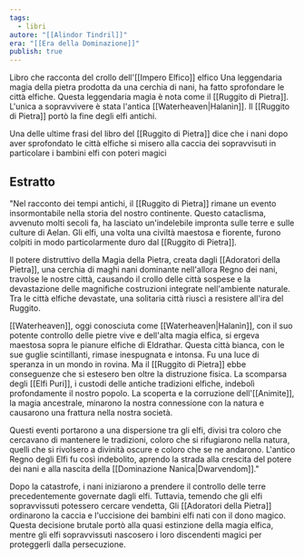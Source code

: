 ```yaml
---
tags:
  - libri
autore: "[[Alindor Tindril]]"
era: "[[Era della Dominazione]]"
publish: true
---
```

Libro che racconta del crollo dell'[[Impero Elfico]] elfico
Una leggendaria magia della pietra prodotta da una cerchia di nani, ha fatto sprofondare le città elfiche. Questa leggendaria magia è  nota come il [[Ruggito di Pietra]]. L'unica a sopravvivere è stata l'antica [[Waterheaven|Halanìn]]. Il [[Ruggito di Pietra]] portò la fine degli elfi antichi.

Una delle ultime frasi del libro del [[Ruggito di Pietra]] dice che i nani dopo aver sprofondato le città elfiche si misero alla caccia dei sopravvisuti in particolare i bambini elfi con poteri magici

## Estratto
"Nel racconto dei tempi antichi, il [[Ruggito di Pietra]] rimane un evento insormontabile nella storia del nostro continente. Questo cataclisma, avvenuto molti secoli fa, ha lasciato un'indelebile impronta sulle terre e sulle culture di Aelan. Gli elfi, una volta una civiltà maestosa e fiorente, furono colpiti in modo particolarmente duro dal [[Ruggito di Pietra]].

Il potere distruttivo della Magia della Pietra, creata dagli [[Adoratori della Pietra]], una cerchia di maghi nani dominante nell'allora Regno dei nani, travolse le nostre città, causando il crollo delle città sospese e la devastazione delle magnifiche costruzioni integrate nell'ambiente naturale. Tra le città elfiche devastate, una solitaria città riuscì a resistere all'ira del Ruggito.

[[Waterheaven]], oggi conosciuta come [[Waterheaven|Halanìn]], con il suo potente controllo delle pietre vive e dell'alta magia elfica, si ergeva maestosa sopra le pianure elfiche di Eldrathar. Questa città bianca, con le sue guglie scintillanti, rimase inespugnata e intonsa. Fu una luce di speranza in un mondo in rovina. Ma il [[Ruggito di Pietra]] ebbe conseguenze che si estesero ben oltre la distruzione fisica. La scomparsa degli [[Elfi Puri]], i custodi delle antiche tradizioni elfiche, indebolì profondamente il nostro popolo. La scoperta e la corruzione dell'[[Animite]], la magia ancestrale, minarono la nostra connessione con la natura e causarono una frattura nella nostra società.

Questi eventi portarono a una dispersione tra gli elfi, divisi tra coloro che cercavano di mantenere le tradizioni, coloro che si rifugiarono nella natura, quelli che si rivolsero a divinità oscure e coloro che se ne andarono. L'antico Regno degli Elfi fu così indebolito, aprendo la strada alla crescita del potere dei nani e alla nascita della [[Dominazione Nanica|Dwarvendom]]."

Dopo la catastrofe, i nani iniziarono a prendere il controllo delle terre precedentemente governate dagli elfi. Tuttavia, temendo che gli elfi sopravvissuti potessero cercare vendetta, Gli [[Adoratori della Pietra]] ordinarono la caccia e l'uccisione dei bambini elfi nati con il dono magico. Questa decisione brutale portò alla quasi estinzione della magia elfica, mentre gli elfi sopravvissuti nascosero i loro discendenti magici per proteggerli dalla persecuzione.